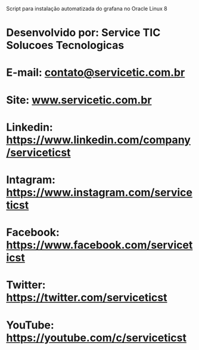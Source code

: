 Script para instalação automatizada do grafana no Oracle Linux 8

#  Desenvolvido por: Service TIC Solucoes Tecnologicas
#            E-mail: contato@servicetic.com.br
#              Site: www.servicetic.com.br
#          Linkedin: https://www.linkedin.com/company/serviceticst
#          Intagram: https://www.instagram.com/serviceticst
#          Facebook: https://www.facebook.com/serviceticst
#           Twitter: https://twitter.com/serviceticst
#           YouTube: https://youtube.com/c/serviceticst
